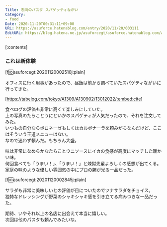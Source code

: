 ```yaml
---
Title: 志向のパスタ スパゲッティながい
Category:
- food
Date: 2020-11-20T00:31:11+09:00
URL: https://asuforce.hatenablog.com/entry/2020/11/20/003111
EditURL: https://blog.hatena.ne.jp/asuforcegt/asuforce.hatenablog.com/atom/entry/26006613654674769
---
```


[:contents]

###  これは新体験

[f:id:asuforcegt:20201120002510j:plain]

オフィスに行く用事があったので、昼飯は前から調べていたスパゲティながいに行ってきた。

[https://tabelog.com/tokyo/A1309/A130902/13012022/:embed:cite]

食べログの評価も非常に高くて楽しみにしていた。  
上の写真のたらことうにといかのスパゲティが人気だったので、それを注文してみた。  
いつもの自分ならボロネーゼもしくはカルボナーラを頼みがちなんだけど、ここはそういう王道メニューはない。  
なので迷わず頼んだ。もちろん大盛。

味は非常になめらかなたらことウニソースにイカの食感が高度にマッチした暖かい味。  
何回食べても「うまい！」、「うまい！」と煉獄先輩よろしくの感想が出てくる。  
家庭の味のような優しい雰囲気の中にプロの腕が光る一品だった。

[f:id:asuforcegt:20201120002845j:plain]

サラダも非常に美味しいとの評価が目についたのでツナサラダをチョイス。  
独特なドレッシングが野菜のシャキシャキ感を引き立てる病みつきな一品だった。  

期待、いやそれ以上の名店に出会えて本当に嬉しい。  
次回は他のパスタも頼んでみたいな。
